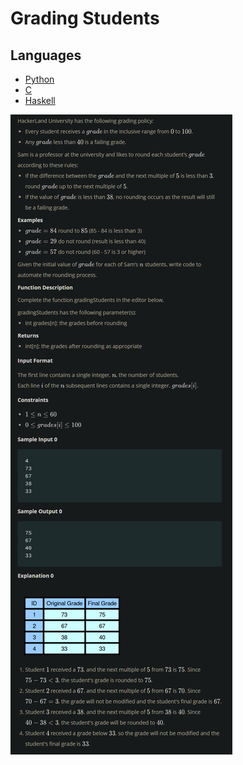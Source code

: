 # Grading Students

## Languages

- [Python](Python3/main.py)
- [C](C/main.c)
- [Haskell](Haskell/main.hs)

![problem](_static/problem.png)
